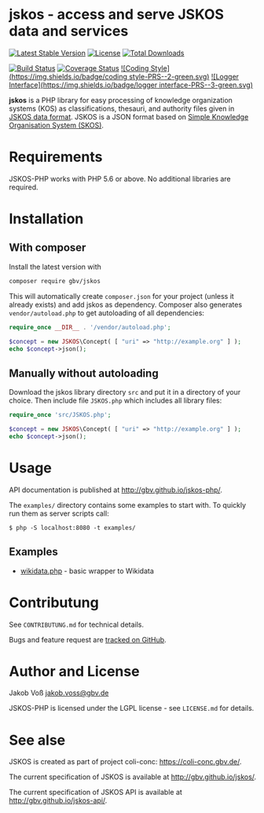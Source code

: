 # jskos - access and serve JSKOS data and services

[![Latest Stable Version](https://poser.pugx.org/gbv/jskos/v/stable)](https://packagist.org/packages/gbv/jskos)
[![License](https://poser.pugx.org/gbv/jskos/license)](https://packagist.org/packages/gbv/jskos)
[![Total Downloads](https://poser.pugx.org/gbv/jskos/downloads)](https://packagist.org/packages/gbv/jskos)

[![Build Status](https://img.shields.io/travis/gbv/jskos-php.svg)](https://travis-ci.org/gbv/jskos-php)
[![Coverage Status](https://coveralls.io/repos/gbv/jskos-php/badge.svg?branch=master)](https://coveralls.io/r/gbv/jskos-php)
[![Coding Style](https://img.shields.io/badge/coding style-PRS--2-green.svg)](http://www.php-fig.org/psr/psr-2/)
[![Logger Interface](https://img.shields.io/badge/logger interface-PRS--3-green.svg)](http://www.php-fig.org/psr/psr-3/)

**jskos** is a PHP library for easy processing of knowledge organization systems (KOS) as classifications, thesauri, and authority files given in [JSKOS data format](http://gbv.github.io/jskos/). JSKOS is a JSON format based on [Simple Knowledge Organisation System (SKOS)](http://www.w3.org/TR/skos-reference).

# Requirements

JSKOS-PHP works with PHP 5.6 or above. No additional libraries are required.

# Installation

## With composer

Install the latest version with

~~~bash
composer require gbv/jskos
~~~

This will automatically create `composer.json` for your project (unless it already exists) and add jskos as dependency. Composer also generates `vendor/autoload.php` to get autoloading of all dependencies: 

~~~php
require_once __DIR__ . '/vendor/autoload.php';

$concept = new JSKOS\Concept( [ "uri" => "http://example.org" ] );
echo $concept->json();
~~~

## Manually without autoloading

Download the jskos library directory `src` and put it in a directory of your choice. Then include file `JSKOS.php` which includes all library files:

~~~php
require_once 'src/JSKOS.php';

$concept = new JSKOS\Concept( [ "uri" => "http://example.org" ] );
echo $concept->json();
~~~

# Usage

API documentation is published at <http://gbv.github.io/jskos-php/>.

The `examples/` directory contains some examples to start with. To quickly run them as server scripts call:

    $ php -S localhost:8080 -t examples/

## Examples

* [wikidata.php](https://github.com/gbv/jskos-php/blob/master/examples/wikidata.php) - basic wrapper to Wikidata

# Contributung

See `CONTRIBUTUNG.md` for technical details.

Bugs and feature request are [tracked on GitHub](https://github.com/gbv/jskos-php/issues).

# Author and License

Jakob Voß <jakob.voss@gbv.de>

JSKOS-PHP is licensed under the LGPL license - see `LICENSE.md` for details.

# See alse

JSKOS is created as part of project coli-conc: <https://coli-conc.gbv.de/>.

The current specification of JSKOS is available at <http://gbv.github.io/jskos/>.

The current specification of JSKOS API is available at <http://gbv.github.io/jskos-api/>.

